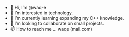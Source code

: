 - 👋 Hi, I’m @waq-e
- 👀 I’m interested in technology.
- 🌱 I’m currently learning expanding my C++ knowledge.
- 💞️ I’m looking to collaborate on small projects.
- 📫 How to reach me ... waqe (mail.com)

<!---
waq-e/waq-e is a ✨ special ✨ repository because its `README.md` (this file) appears on your GitHub profile.
You can click the Preview link to take a look at your changes.
--->
